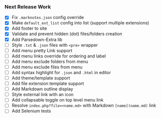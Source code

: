 ### Next Release Work

* [x] Fix `.marknotes.json` config override
* [x] Make `default_ext_list` config into list (support multiple extensions)
* [x] Add footer to site
* [x] Validate and prevent hidden (dot) files/folders creation
* [x] Add Parsedown-Extra lib
* [ ] Style `.txt` & `.json` files with `<pre>` wrapper
* [ ] Add menu pretty Link support
* [ ] Add menu links override for ordering and label
* [ ] Add menu exclude folders from menu
* [ ] Add menu exclude files from menu
* [ ] Add syntax highlight for `.json` and `.html` in editor
* [ ] Add theme/template support
* [ ] Add file extension template support
* [ ] Add Markdown outline display
* [ ] Style external link with an icon
* [ ] Add collapsable toggle on top level menu link
* [ ] Resolve `index.php?file=<name.md>` with Markdown `[name](name.md)` link
* [ ] Add Selenium tests
